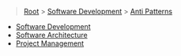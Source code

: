 > [Root](../../index.md) > [Software Development](<../Software Development.md>) > [Anti Patterns](<Anti Patterns.md>)

- [Software Development](<Software Development/Software Development.md>)
- [Software Architecture](<Software Architecture/Software Architecture.md>)
- [Project Management](<Project Management/Project Management.md>)